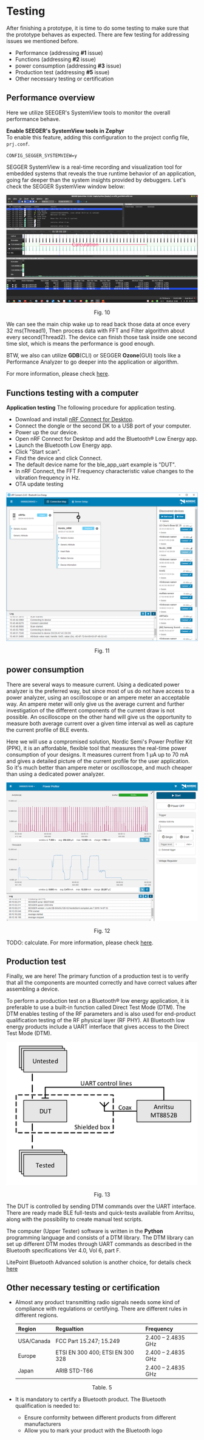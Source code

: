 
# Testing
After finishing a prototype, it is time to do some testing to make sure that the prototype behaves as expected.
There are few testing for addressing issues we mentioned before.

- Performance                       (addressing **#1** issue)
- Functions                         (addressing **#2** issue)
- power consumption                 (addressing **#3** issue)
- Production test                   (addressing **#5** issue)
- Other necessary testing or certification

<div STYLE="page-break-after: always;"></div>

## Performance overview
Here we utilize SEEGER's SystemView tools to monitor the overall performance behave.

**Enable SEEGER's SystemView tools in Zephyr**  
To enable this feature, adding this configuration to the project config file, `prj.conf`.
```
CONFIG_SEGGER_SYSTEMVIEW=y
```

SEGGER SystemView is a real-time recording and visualization tool for embedded systems that reveals the true runtime behavior of an application, going far deeper than the system insights provided by debuggers. Let's check the SEGGER SystemView window below:


![STM32F4](images/SysViewMainWindow.png)
<center>Fig. 10</center>

We can see the main chip wake up to read back those data at once every 32 ms(Thread1), Then process data with FFT and Filter algorithm about every second(Thread2). The device can finish those task inside one second time slot, which is means the performance is good enough.

BTW, we also can utilize **GDB**(CLI) or SEGGER **Ozone**(GUI) tools like a Performance Analyzer to go deeper into the application or algorithm.

For more information, please check [here](https://www.segger.com/products/development-tools/systemview/).

<div STYLE="page-break-after: always;"></div>

## Functions testing with a computer
**Application testing**
The following procedure for application testing.
- Download and install [nRF Connect for Desktop](https://www.nordicsemi.com/Software-and-Tools/Development-Tools/nRF-Connect-for-desktop).
- Connect the dongle or the second DK to a USB port of your computer.
- Power up the our device.
- Open nRF Connect for Desktop and add the Bluetooth® Low Energy app.
- Launch the Bluetooth Low Energy app.
- Click "Start scan".
- Find the device and click Connect.
- The default device name for the ble_app_uart example is "DUT".
- In nRF Connect, the FFT Frequency characteristic value changes to the vibration frequency in Hz.
- OTA update testing

![nRF_connect](images/nrf_connect_desktop.PNG)
<center>Fig. 11</center>

<div STYLE="page-break-after: always;"></div>

## power consumption
There are several ways to measure current. Using a dedicated power analyzer is the preferred way, but since most of us do not have access to a power analyzer, using an oscilloscope or an ampere meter an acceptable way. An ampere meter will only give us the average current and further investigation of the different components of the current draw is not possible. An oscilloscope on the other hand will give us the opportunity to measure both average current over a given time interval as well as capture the current profile of BLE events.

Here we will use a compromised solution, Nordic Semi's Power Profiler Kit (PPK), it is an affordable, flexible tool that measures the real-time power consumption of your designs. It measures current from 1 μA up to 70 mA and gives a detailed picture of the current profile for the user application. So it's much better than ampere meter or oscilloscope, and much cheaper than using a dedicated power analyzer.

![PPK](images/ppk_standard_view.png)
<center>Fig. 12</center>

TODO: calculate.
For more information, please check [here](https://www.nordicsemi.com/?sc_itemid=%7B3CF36A90-6BA3-4EFC-954C-D9C1AAFD638F%7D).


<div STYLE="page-break-after: always;"></div>

## Production test
Finally, we are here! The primary function of a production test is to verify that all the components are mounted correctly and have correct values after assembling a device.

To perform a production test on a Bluetooth® low energy application, it is preferable to use a built-in
function called Direct Test Mode (DTM). The DTM enables testing of the RF parameters and is also used for
end-product qualification testing of the RF physical layer (RF PHY). All Bluetooth low energy products
include a UART interface that gives access to the Direct Test Mode (DTM).

![DTM](images/DTM.png)
<center>Fig. 13</center>

The DUT is controlled by sending DTM commands over the UART interface. There are ready made BLE full-tests and quick-tests available from Anritsu, along with the possibility to create manual test scripts.

The computer (Upper Tester) software is written in the **Python** programming language and consists of a DTM library. The DTM library can set up different DTM modes through UART commands as described in the Bluetooth specifications Ver 4.0, Vol 6, part F.

LitePoint Bluetooth Advanced solution is another choice, for details check [here](https://infocenter.nordicsemi.com/topic/nwp_028/WP/nwp_028/nwp_028_intro.html)

<div STYLE="page-break-after: always;"></div>

## Other necessary testing or certification
- Almost any product transmitting radio signals needs some kind of compliance with regulations or certifying. There are different rules in different regions.


    | Region	| Regualtion	| Frequency |
    | --------- | ------------- | --------- |
    |USA/Canada |	FCC Part 15.247; 15.249|	2.400 – 2.4835 GHz
    |Europe     |	ETSI EN 300 400; ETSI EN 300 328|	2.400 – 2.4835 GHz
    |Japan      |	ARIB STD-T66|	2.400 – 2.4835 GHz

<center>Table. 5</center>

- It is mandatory to certify a Bluetooth product. The Bluetooth qualification is needed to:

    - Ensure conformity between different products from different manufacturers
    - Allow you to mark your product with the Bluetooth logo

<div STYLE="page-break-after: always;"></div>